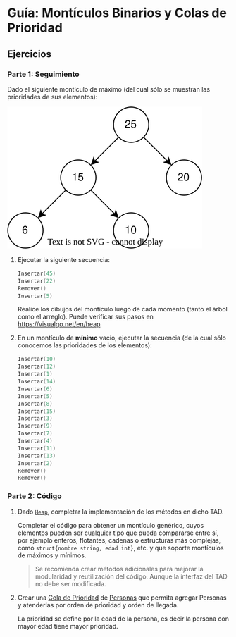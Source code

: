 # Guía: Montículos Binarios y Colas de Prioridad

## Ejercicios

### Parte 1: Seguimiento

Dado el siguiente montículo de máximo (del cual sólo se muestran las prioridades de sus elementos):

![Montículo de Máximo](imagenes/heap.drawio.svg)

1. Ejecutar la siguiente secuencia:

    ```go
    Insertar(45)
    Insertar(22)
    Remover()
    Insertar(5)
    ```

    Realice los dibujos del montículo luego de cada momento (tanto el árbol como el arreglo). Puede verificar sus pasos en <https://visualgo.net/en/heap>

2. En un montículo de **mínimo** vacío, ejecutar la secuencia (de la cual sólo conocemos las prioridades de los elementos):

    ```go
    Insertar(10)
    Insertar(12)
    Insertar(1)
    Insertar(14)
    Insertar(6)
    Insertar(5)
    Insertar(8)
    Insertar(15)
    Insertar(3)
    Insertar(9)
    Insertar(7)
    Insertar(4)
    Insertar(11)
    Insertar(13)
    Insertar(2)
    Remover()
    Remover()
    ```

### Parte 2: Código

1. Dado [`Heap`](heap/heap.go), completar la implementación de los métodos en dicho TAD.

    Completar el código para obtener un montículo genérico, cuyos elementos pueden ser cualquier tipo que pueda compararse entre sí, por ejemplo enteros, flotantes, cadenas o estructuras más complejas, como `struct{nombre string, edad int}`, etc. y que soporte montículos de máximos y mínimos.

    > Se recomienda crear métodos adicionales para mejorar la modularidad y reutilización del código. Aunque la interfaz del TAD no debe ser modificada.

2. Crear una [Cola de Prioridad](pqueue/pqueue.go) de [Personas](persona/persona.go) que permita agregar Personas y atenderlas por orden de prioridad y orden de llegada.

    La prioridad se define por la edad de la persona, es decir la persona con mayor edad tiene mayor prioridad.
